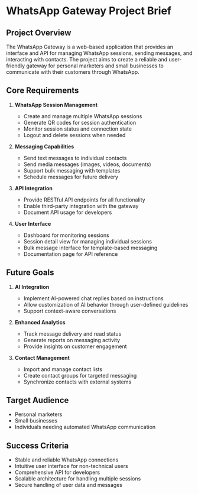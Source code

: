 # WhatsApp Gateway Project Brief

## Project Overview
The WhatsApp Gateway is a web-based application that provides an interface and API for managing WhatsApp sessions, sending messages, and interacting with contacts. The project aims to create a reliable and user-friendly gateway for personal marketers and small businesses to communicate with their customers through WhatsApp.

## Core Requirements

1. **WhatsApp Session Management**
   - Create and manage multiple WhatsApp sessions
   - Generate QR codes for session authentication
   - Monitor session status and connection state
   - Logout and delete sessions when needed

2. **Messaging Capabilities**
   - Send text messages to individual contacts
   - Send media messages (images, videos, documents)
   - Support bulk messaging with templates
   - Schedule messages for future delivery

3. **API Integration**
   - Provide RESTful API endpoints for all functionality
   - Enable third-party integration with the gateway
   - Document API usage for developers

4. **User Interface**
   - Dashboard for monitoring sessions
   - Session detail view for managing individual sessions
   - Bulk message interface for template-based messaging
   - Documentation page for API reference

## Future Goals

1. **AI Integration**
   - Implement AI-powered chat replies based on instructions
   - Allow customization of AI behavior through user-defined guidelines
   - Support context-aware conversations

2. **Enhanced Analytics**
   - Track message delivery and read status
   - Generate reports on messaging activity
   - Provide insights on customer engagement

3. **Contact Management**
   - Import and manage contact lists
   - Create contact groups for targeted messaging
   - Synchronize contacts with external systems

## Target Audience
- Personal marketers
- Small businesses
- Individuals needing automated WhatsApp communication

## Success Criteria
- Stable and reliable WhatsApp connections
- Intuitive user interface for non-technical users
- Comprehensive API for developers
- Scalable architecture for handling multiple sessions
- Secure handling of user data and messages
